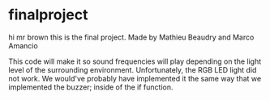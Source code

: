 # finalproject
hi mr brown this is the final project. Made by Mathieu Beaudry and Marco Amancio

This code will make it so sound frequencies will play depending on the light level of the surrounding environment. Unfortunately, the RGB LED light did not work. We would've probably have implemented it the same way that we implemented the buzzer; inside of the if function.

